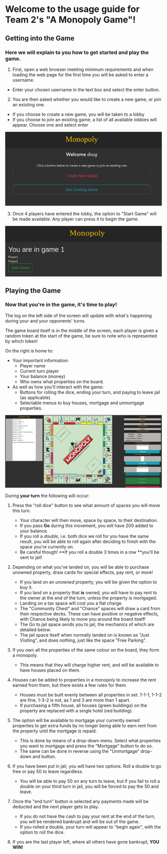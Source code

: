 # Welcome to the usage guide for Team 2's "A Monopoly Game"!

## Getting into the Game
### Here we will explain to you how to get started and play the game.

1. First, open a web browser meeting minimum requirements and when loading the web page for the first time you will be asked to enter a username.
  * Enter your chosen username in the text box and select the enter button.

2. You are then asked whether you would like to create a new game, or join an existing one.
  * If you choose to create a new game, you will be taken to a lobby
  * If you choose to join an existing game, a list of all available lobbies will appear. Choose one and select enter

![An image of the create or join game options](documentation-images/create_join.PNG "Which will it be? Create or Join?")

3. Once 4 players have entered the lobby, the option to "Start Game" will be made available. Any player can press it to begin the game.

![An image of a 2 player lobby with Start Game button active](documentation-images/Full-lobby.png "An example of a 2-player lobby with an active start game button.")

## Playing the Game
### Now that you're in the game, it's time to play!

The log on the left side of the screen will update with what's happening during your and your opponents' turns.

The game board itself is in the middle of the screen, each player is given a random token at the start of the game, be sure to note who is represented by which token!

On the right is home to:

  * Your important information:
    * Player name
	* Current turn player
	* Your balance (money)
	* Who owns what properties on the board.
  * As well as how you'll interact with the game:
    * Buttons for rolling the dice, ending your turn, and paying to leave jail (as applicable).
	* Selectable menus to buy houses, mortgage and unmortgage properties.

![An image of the main game display](documentation-images/game.PNG "The layout of the game board as described above.")

During **your turn** the following will occur:

1. Press the "roll dice" button to see what amount of spaces you will move this turn.
    * Your character will then move, space by space, to their destination.
    * If you pass **Go** during this movement, you will have 200 added to your balance.
    * If you roll a *double*, i.e. both dice we roll for you have the same result, you will be able to roll again after deciding to finish with the space you're currently on.
    * Be careful though! **If you roll a double 3 times in a row **you'll be sent to jail!

2. Depending on what you've landed on, you will be able to purchase unowned property, draw cards for special effects, pay rent, or more!
    * If you land on an *unowned* property, you will be given the option to buy it.
    * If you land on a property that **is** owned, you will have to pay rent to the owner at the end of the turn, unless the property is mortgaged.
    * Landing on a tax space will cost you a flat charge.
    * The "Community Chest" and "Chance" spaces will draw a card from their respective decks. These can have positive or negative effects, with Chance being likely to move you around the board itself!
    * The Go to jail space sends you to jail, the mechanics of which are detailed below.
    * The jail space itself when normally landed on is known as "Just Visiting", and does nothing, just like the space "Free Parking".

3. If you own all the properties of the same colour on the board, they form a monopoly.
    * This means that they will charge higher rent, and will be available to have houses placed on them.

4. Houses can be added to properties in a monopoly to increase the rent earned from them, but there exists a few rules for them.
    * Houses must be built evenly between all properties in set. 1-1-1, 1-1-2 are fine, 1-3-2 is not, as 1 and 3 are more than 1 apart.
    * If purchasing a fifth house, all houses (green buildings) on the property are replaced with a single hotel (red building).

4. The option will be available to mortgage your currently owned properties to get extra funds by no longer being able to earn rent from the property until the mortgage is repaid.
    * This is done by means of a drop-down menu. Select what properties you want to mortgage and press the "Mortgage" button to do so.
    * The same can be done in reverse using the "Unmortgage" drop-down and button.

5. If you have been put in jail, you will have two options. Roll a double to go free or pay 50 to leave regardless.
    * You will be able to pay 50 on any turn to leave, but if you fail to roll a double on your third turn in jail, you will be forced to pay the 50 and leave.

5. Once the "end turn" button is selected any payments made will be deducted and the next player gets to play.
    * If you do not have the cash to pay your rent at the end of the turn, you will be rendered bankrupt and will be out of the game.
    * If you rolled a double, your turn will appear to "begin again", with the option to roll the dice.

6. If you are the last player left, where all others have gone bankrupt, **YOU WIN!**
